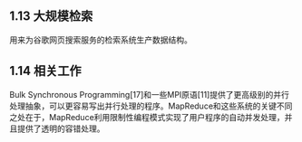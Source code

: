 ## 1.13 大规模检索

用来为谷歌网页搜索服务的检索系统生产数据结构。

## 1.14 相关工作

Bulk Synchronous Programming[17]和一些MPI原语[11]提供了更高级别的并行处理抽象，可以更容易写出并行处理的程序。MapReduce和这些系统的关键不同之处在于，MapReduce利用限制性编程模式实现了用户程序的自动并发处理，并且提供了透明的容错处理。
